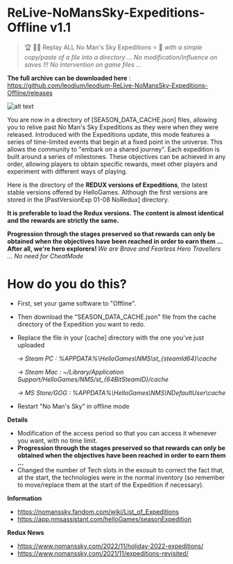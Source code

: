 # ReLive-NoMansSky-Expeditions-Offline v1.1

> :trophy: :man_astronaut: Replay ALL No Man's Sky Expeditions :star: :rocket:
<i>with a simple copy/paste of a file into a directory ... No modification/influence on saves !!! No intervention on game files ...</i>


**The full archive can be downloaded here** : https://github.com/leodium/leodium-ReLive-NoMansSky-Expeditions-Offline/releases

![alt text](https://raw.githubusercontent.com/leodium/leodium-ReLive-NoMansSky-Expeditions-Offline/main/NMS_ExpeditionsOffline_mini.jpeg?raw=true)

You are now in a directory of [SEASON_DATA_CACHE.json] files, allowing you to relive past No Man's Sky Expeditions as they were when they were released. Introduced with the Expeditions update, this mode features a series of time-limited events that begin at a fixed point in the universe. This allows the community to "embark on a shared journey". Each expedition is built around a series of milestones. These objectives can be achieved in any order, allowing players to obtain specific rewards, meet other players and experiment with different ways of playing.

Here is the directory of the **REDUX versions of Expeditions**, the latest stable versions offered by HelloGames.
Although the first versions are stored in the [PastVersionExp 01-08 NoRedux] directory.

**It is preferable to load the Redux versions. The content is almost identical and the rewards are strictly the same.**

<b>Progression through the stages preserved so that rewards can only be obtained when the objectives have been reached in order to earn them ... After all, we're hero explorers! </b>
<i>We are Brave and Fearless Hero Travellers ... No need for CheatMode</i>

# How do you do this?
- First, set your game software to "Offline".
- Then download the "SEASON_DATA_CACHE.json" file from the cache directory of the Expedition you want to redo.
- Replace the file in your [cache] directory with the one you've just uploaded

  <i>-> Steam PC : %APPDATA%\HelloGames\NMS\st_{steamId64}\cache

  -> Steam Mac : ~/Library/Application Support/HelloGames/NMS/st_{64BitSteamID}/cache

  -> MS Store/GOG : %APPDATA%\HelloGames\NMS\NDefaultUser\cache</i>

- Restart "No Man's Sky" in offline mode

<b>Details</b>
- Modification of the access period so that you can access it whenever you want, with no time limit.
- <b>Progression through the stages preserved so that rewards can only be obtained when the objectives have been reached in order to earn them ...</b>
- Changed the number of Tech slots in the exosuit to correct the fact that, at the start, the technologies were in the normal inventory (so remember to move/replace them at the start of the Expedition if necessary).

**Information**
- https://nomanssky.fandom.com/wiki/List_of_Expeditions
- https://app.nmsassistant.com/helloGames/seasonExpedition

**Redux News**
- https://www.nomanssky.com/2022/11/holiday-2022-expeditions/
- https://www.nomanssky.com/2021/11/expeditions-revisited/
